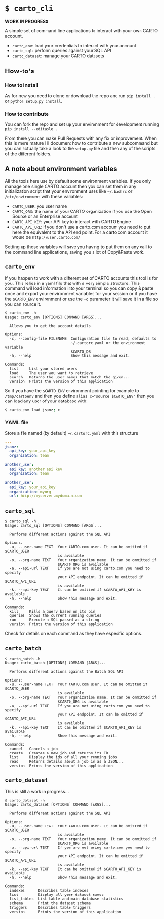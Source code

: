 `$ carto_cli`
=========================

**WORK IN PROGRESS**

A simple set of command line applications to interact with your own CARTO account.


* `carto_env`: load your credentials to interact with your account
* `carto_sql`: perform queries against your SQL API
* `carto_dataset`: manage your CARTO datasets

## How-to's

### How to install

As for now you need to clone or download the repo and run `pip install .` or `python setup.py install`.

### How to contribute

You can fork the repo and set up your environment for development running `pip install --editable .`

From there you can make Pull Requests with any fix or improvement. When this is more mature I'll document how to contribute a new subcommand but you can actually take a look to the `setup.py` file and then any of the scripts of the different folders.

## A note about environment variables

All the tools here use by default some environment variables. If you only manage one single CARTO account then you can set them in any initialization script that your environment uses like `~/.bashrc` or `/etc/environment` with these variables:

 - `CARTO_USER`: you user name
 - `CARTO_ORG`: the name of your CARTO organization if you use the Open Source or an Enterprise account
 - `CARTO_API_KEY`: your API key to interact with CARTO Engine
 - `CARTO_API_URL`: if you don't use a carto.com account you need to put here the equivalent to the API end point. For a carto.com account it would be `http://user.carto.com/`

Setting up those variables will save you having to put them on any call to the command line applications, saving you a lot of Copy&Paste work.

## `carto_env`

If you happen to work with a different set of CARTO accounts this tool is for you. This relies in a yaml file that with a very simple structure. This command wil load information into your terminal so you can copy & paste once and export your environment variables for your session or if you have the `$CARTO_ENV` environment or use the `-o` parameter it will save it in a file so you can source it.

```
$ carto_env -h
Usage: carto_env [OPTIONS] COMMAND [ARGS]...

  Allows you to get the account details

Options:
  -c, --config-file FILENAME  Configuration file to read, defaults to
                              ~/.cartorc.yaml or the environment variable
                              $CARTO_DB
  -h, --help                  Show this message and exit.

Commands:
  list     List your stored users
  load     The user wou want to retrieve
  search   Returns the user names that match the given...
  version  Prints the version of this application
```

So if you have the `$CARTO_ENV` environment pointing for example to `/tmp/cartoenv` and then you define `alias c="source $CARTO_ENV"` then you can load any user of your database with:

```bash
$ carto_env load jsanz; c
```

### YAML file

Store a file named (by default) `~/.cartorc.yaml` with this structure

```yaml
---
jsanz:
  api_key: your_api_key
  organization: team

another_user:
  api_key: another_api_key
  organization: team

another_user:
  api_key: your_api_key
  organization: myorg
  url: http://myserver.mydomain.com
```

## `carto_sql`

```
$ carto_sql -h
Usage: carto_sql [OPTIONS] COMMAND [ARGS]...

  Performs different actions against the SQL API

Options:
  -u, --user-name TEXT  Your CARTO.com user. It can be omitted if $CARTO_USER
                        is available
  -o, --org-name TEXT   Your organization name. It can be ommitted if
                        $CARTO_ORG is available
  -a, --api-url TEXT    If you are not using carto.com you need to specify
                        your API endpoint. It can be omitted if $CARTO_API_URL
                        is available
  -k, --api-key TEXT    It can be omitted if $CARTO_API_KEY is available
  -h, --help            Show this message and exit.

Commands:
  kill     Kills a query based on its pid
  queries  Shows the current running queries
  run      Execute a SQL passed as a string
  version  Prints the version of this application
```

Check for details on each command as they have especific options.

## `carto_batch`

```
$ carto_batch -h
Usage: carto_batch [OPTIONS] COMMAND [ARGS]...

  Performs different actions against the Batch SQL API

Options:
  -u, --user-name TEXT  Your CARTO.com user. It can be omitted if $CARTO_USER
                        is available
  -o, --org-name TEXT   Your organization name. It can be ommitted if
                        $CARTO_ORG is available
  -a, --api-url TEXT    If you are not using carto.com you need to specify
                        your API endpoint. It can be omitted if $CARTO_API_URL
                        is available
  -k, --api-key TEXT    It can be omitted if $CARTO_API_KEY is available
  -h, --help            Show this message and exit.

Commands:
  cancel   Cancels a job
  create   Creates a new job and returns its ID
  list     Display the ids of all your running jobs
  read     Returns details about a job id as a JSON...
  version  Prints the version of this application
```

## `carto_dataset`

This is still a work in progress...

```
$ carto_dataset -h
Usage: carto_dataset [OPTIONS] COMMAND [ARGS]...

  Performs different actions against the SQL API

Options:
  -u, --user-name TEXT  Your CARTO.com user. It can be omitted if $CARTO_USER
                        is available
  -o, --org-name TEXT   Your organization name. It can be ommitted if
                        $CARTO_ORG is available
  -a, --api-url TEXT    If you are not using carto.com you need to specify
                        your API endpoint. It can be omitted if $CARTO_API_URL
                        is available
  -k, --api-key TEXT    It can be omitted if $CARTO_API_KEY is available
  -h, --help            Show this message and exit.

Commands:
  indexes      Describes table indexes
  list         Display all your dataset names
  list_tables  List table and main database statistics
  schema       Print the dataset schema
  triggers     Describes table triggers
  version      Prints the version of this application
```

